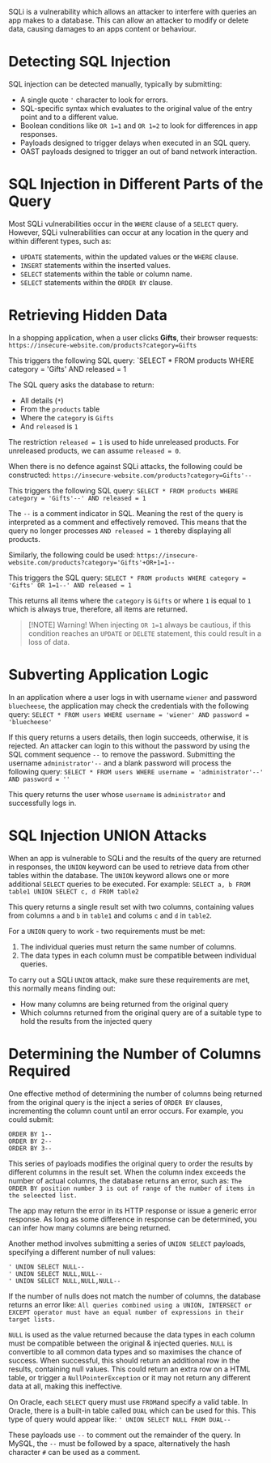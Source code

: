 SQLi is a vulnerability which allows an attacker to interfere with queries an app makes to a database. This can allow an attacker to modify or delete data, causing damages to an apps content or behaviour.

# Detecting SQL Injection

SQL injection can be detected manually, typically by submitting:

- A single quote `'` character to look for errors.
- SQL-specific syntax which evaluates to the original value of the entry point and to a different value.
- Boolean conditions like `OR 1=1` and `OR 1=2` to look for differences in app responses.
- Payloads designed to trigger delays when executed in an SQL query.
- OAST payloads designed to trigger an out of band network interaction.

# SQL Injection in Different Parts of the Query

Most SQLi vulnerabilities occur in the `WHERE` clause of a `SELECT` query. However, SQLi vulnerabilities can occur at any location in the query and within different types, such as:

- `UPDATE` statements, within the updated values or the `WHERE` clause.
- `INSERT` statements within the inserted values.
- `SELECT` statements within the table or column name.
- `SELECT` statements within the `ORDER BY` clause.

# Retrieving Hidden Data

In a shopping application, when a user clicks **Gifts**, their browser requests:
`https://insecure-website.com/products?category=Gifts`

This triggers the following SQL query:
`SELECT * FROM products WHERE category = 'Gifts' AND released = 1

The SQL query asks the database to return:

- All details (`*`)
- From the `products` table
- Where the `category` is `Gifts`
- And `released` is `1`

The restriction `released = 1` is used to hide unreleased products. For unreleased products, we can assume `released = 0`. 

When there is no defence against SQLi attacks, the following could be constructed:
`https://insecure-website.com/products?category=Gifts'--`

This triggers the following SQL query:
`SELECT * FROM products WHERE category = 'Gifts'--' AND released = 1`

The `--` is a comment indicator in SQL. Meaning the rest of the query is interpreted as a comment and effectively removed. This means that the query no longer processes `AND released = 1` thereby displaying all products.

Similarly, the following could be used:
`https://insecure-website.com/products?category='Gifts'+OR+1=1--`

This triggers the SQL query:
`SELECT * FROM products WHERE category = 'Gifts' OR 1=1--' AND released = 1`

This returns all items where the `category` is `Gifts` or where `1` is equal to `1` which is always true, therefore, all items are returned.

> [!NOTE] Warning!
> When injecting `OR 1=1` always be cautious, if this condition reaches an `UPDATE` or `DELETE` statement, this could result in a loss of data.

# Subverting Application Logic

In an application where a user logs in with username `wiener` and password `bluecheese`, the application may check the credentials with the following query:
`SELECT * FROM users WHERE username = 'wiener' AND password = 'bluecheese'`

If this query returns a users details, then login succeeds, otherwise, it is rejected. An attacker can login to this without the password by using the SQL comment sequence `--` to remove the password. Submitting the username `administrator'--` and a blank password will process the following query:
`SELECT * FROM users WHERE username = 'administrator'--' AND password = ''`

This query returns the user whose `username` is `administrator` and successfully logs in.

# SQL Injection UNION Attacks

When an app is vulnerable to SQLi and the results of the query are returned in responses, the `UNION` keyword can be used to retrieve data from other tables within the database. The `UNION` keyword allows one or more additional `SELECT` queries to be executed. For example:
`SELECT a, b FROM table1 UNION SELECT c, d FROM table2`

This query returns a single result set with two columns, containing values from columns `a` and `b` in `table1` and colums `c` and `d` in `table2`.

For a `UNION` query to work - two requirements must be met:

1. The individual queries must return the same number of columns.
2. The data types in each column must be compatible between individual queries.

To carry out a SQLi `UNION` attack, make sure these requirements are met, this normally means finding out:

- How many columns are being returned from the original query
- Which columns returned from the original query are of a suitable type to hold the results from the injected query

# Determining the Number of Columns Required

One effective method of determining the number of columns being returned from the original query is the inject a series of `ORDER BY` clauses, incrementing the column count until an error occurs. For example, you could submit:
```
ORDER BY 1--
ORDER BY 2--
ORDER BY 3--
```

This series of payloads modifies the original query to order the results by different columns in the result set. When the column index exceeds the number of actual columns, the database returns an error, such as:
`The ORDER BY position number 3 is out of range of the number of items in the seleected list.`

The app may return the error in its HTTP response or issue a generic error response. As long as some difference in response can be determined, you can infer how many columns are being returned.

Another method involves submitting a series of `UNION SELECT` payloads, specifying a different number of null values:
```
' UNION SELECT NULL--
' UNION SELECT NULL,NULL--
' UNION SELECT NULL,NULL,NULL--
```

If the number of nulls does not match the number of columns, the database returns an error like:
`All queries combined using a UNION, INTERSECT or EXCEPT operator must have an equal number of expressions in their target lists.`

`NULL` is used as the value returned because the data types in each column must be compatible between the original & injected queries. `NULL` is convertible to all common data types and so maximises the chance of success. When successful, this should return an additional row in the results, containing null values. This could return an extra row on a HTML table, or trigger a `NullPointerException` or it may not return any different data at all, making this ineffective.

On Oracle, each `SELECT` query must use `FROM`and specify a valid table. In Oracle, there is a built-in table called `DUAL` which can be used for this. This type of query would appear like:
`' UNION SELECT NULL FROM DUAL--`

These payloads use `--` to comment out the remainder of the query. In MySQL, the `--` must be followed by a space, alternatively the hash character `#` can be used as a comment.